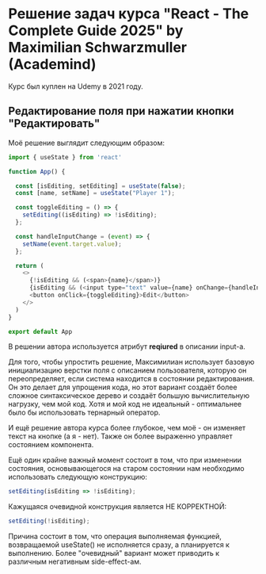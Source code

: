 # Решение задач курса "React - The Complete Guide 2025" by Maximilian Schwarzmuller (Academind)

Курс был куплен на Udemy в 2021 году.

## Редактирование поля при нажатии кнопки "Редактировать"

Моё решение выглядит следующим образом:

```js
import { useState } from 'react'

function App() {

  const [isEditing, setEditing] = useState(false);
  const [name, setName] = useState("Player 1");

  const toggleEditing = () => {
    setEditing((isEditing) => !isEditing);
  };

  const handleInputChange = (event) => {
    setName(event.target.value);
  };

  return (
    <>
      {!isEditing && (<span>{name}</span>)}
      {isEditing && (<input type="text" value={name} onChange={handleInputChange}/>)}
      <button onClick={toggleEditing}>Edit</button>
    </>
  )
}

export default App
```

В решении автора используется атрибут **reqiured** в описании input-а.

Для того, чтобы упростить решение, Максимилиан использует базовую инициализацию верстки поля с описанием пользователя, которую он переопределяет, если система находится в состоянии редактирования. Он это делает для упрощения кода, но этот вариант создаёт более сложное синтаксическое дерево и создаёт большую вычислительную нагрузку, чем мой код. Хотя и мой код не идеальный - оптимальнее было бы использовать тернарный оператор.

И ещё решение автора курса более глубокое, чем моё - он изменяет текст на кнопке (а я - нет). Также он более выраженно управляет состоянием компонента.

Ещё один крайне важный момент состоит в том, что при изменении состояния, основывающегося на старом состоянии нам необходимо использовать следующую конструкцию:

```js
setEditing(isEditing => !isEditing);
```

Кажущаяся очевидной конструкция является НЕ КОРРЕКТНОЙ:

```js
setEditing(!isEditing);
```

Причина состоит в том, что операция выполняемая функцией, возвращаемой useState() не исполняется сразу, а планируется к выполнению. Более "очевидный" вариант может приводить к различным негативным side-effect-ам.